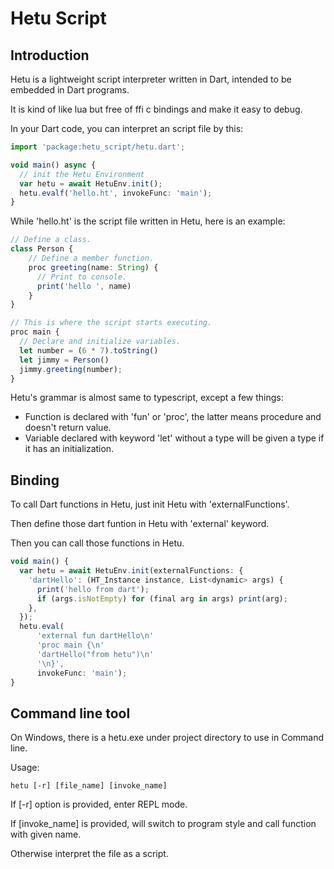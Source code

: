 # Hetu Script

## Introduction

Hetu is a lightweight script interpreter written in Dart, intended to be embedded in Dart programs.

It is kind of like lua but free of ffi c bindings and make it easy to debug.

In your Dart code, you can interpret an script file by this:

```typescript
import 'package:hetu_script/hetu.dart';

void main() async {
  // init the Hetu Environment
  var hetu = await HetuEnv.init();
  hetu.evalf('hello.ht', invokeFunc: 'main');
}
```

While 'hello.ht' is the script file written in Hetu, here is an example:

```typescript
// Define a class.
class Person {
    // Define a member function.
    proc greeting(name: String) {
      // Print to console.
      print('hello ', name)
    }
}

// This is where the script starts executing.
proc main {
  // Declare and initialize variables.
  let number = (6 * 7).toString()
  let jimmy = Person()
  jimmy.greeting(number);
}
```

Hetu's grammar is almost same to typescript, except a few things:

- Function is declared with 'fun' or 'proc', the latter means procedure and doesn't return value.
- Variable declared with keyword 'let' without a type will be given a type if it has an initialization.

## Binding

To call Dart functions in Hetu, just init Hetu with 'externalFunctions'.

Then define those dart funtion in Hetu with 'external' keyword.

Then you can call those functions in Hetu.

```typescript
void main() {
  var hetu = await HetuEnv.init(externalFunctions: {
    'dartHello': (HT_Instance instance, List<dynamic> args) {
      print('hello from dart');
      if (args.isNotEmpty) for (final arg in args) print(arg);
    },
  });
  hetu.eval(
      'external fun dartHello\n'
      'proc main {\n'
      'dartHello("from hetu")\n'
      '\n}',
      invokeFunc: 'main');
}
```

## Command line tool

On Windows, there is a hetu.exe under project directory to use in Command line.

Usage:

```
hetu [-r] [file_name] [invoke_name]
```

If [-r] option is provided, enter REPL mode.

If [invoke_name] is provided, will switch to program style and call function with given name.

Otherwise interpret the file as a script.
